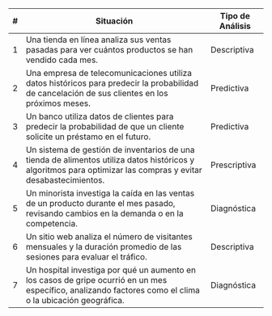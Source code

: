 | **#** | **Situación** | **Tipo de Análisis** |
|-------|---------------|-----------------------|
| 1     | Una tienda en línea analiza sus ventas pasadas para ver cuántos productos se han vendido cada mes. | Descriptiva |
| 2     | Una empresa de telecomunicaciones utiliza datos históricos para predecir la probabilidad de cancelación de sus clientes en los próximos meses. | Predictiva |
| 3     | Un banco utiliza datos de clientes para predecir la probabilidad de que un cliente solicite un préstamo en el futuro. | Predictiva |
| 4     | Un sistema de gestión de inventarios de una tienda de alimentos utiliza datos históricos y algoritmos para optimizar las compras y evitar desabastecimientos. | Prescriptiva |
| 5     | Un minorista investiga la caída en las ventas de un producto durante el mes pasado, revisando cambios en la demanda o en la competencia. | Diagnóstica |
| 6     | Un sitio web analiza el número de visitantes mensuales y la duración promedio de las sesiones para evaluar el tráfico. | Descriptiva |
| 7     | Un hospital investiga por qué un aumento en los casos de gripe ocurrió en un mes específico, analizando factores como el clima o la ubicación geográfica. | Diagnóstica |  